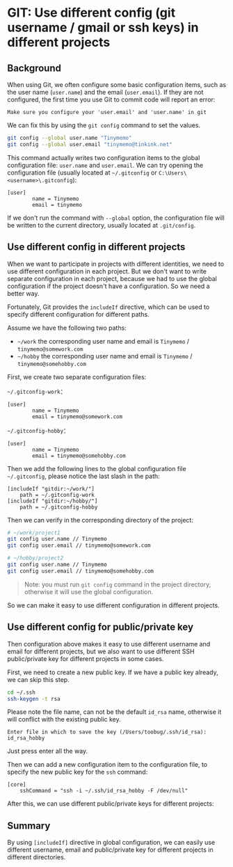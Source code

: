 # GIT: Use different config (git username / gmail or ssh keys) in different projects

<Validator lang="zh-hans" :platform-list="['Git 2.37']" date="2023-03-06" />

## Background

When using Git, we often configure some basic configuration items, such as the user name (`user.name`) and the email (`user.email`). If they are not configured, the first time you use Git to commit code will report an error:

```
Make sure you configure your 'user.email' and 'user.name' in git
```

We can fix this by using the `git config` command to set the values.

```sh
git config --global user.name "Tinymemo"
git config --global user.email "tinymemo@tinkink.net"
```

This command actually writes two configuration items to the global configuration file: `user.name` and `user.email`. We can try opening the configuration file (usually located at `~/.gitconfig` or `C:\Users\<username>\.gitconfig`):

```
[user]
        name = Tinymemo
        email = tinymemo
```

If we don't run the command with `--global` option, the configuration file will be written to the current directory, usually located at `.git/config`.

## Use different config in different projects

When we want to participate in projects with different identities, we need to use different configuration in each project. But we don't want to write separate configuration in each project, because we had to use the global configuration if the project doesn't have a configuration. So we need a better way.

Fortunately, Git provides the `includeIf` directive, which can be used to specify different configuration for different paths.

Assume we have the following two paths:

- `~/work` the corresponding user name and email is `Tinymemo` / `tinymemo@somework.com`
- `~/hobby` the corresponding user name and email is `Tinymemo` / `tinymemo@somehobby.com`

First, we create two separate configuration files:

`~/.gitconfig-work`：

```
[user]
        name = Tinymemo
        email = tinymemo@somework.com
```

`~/.gitconfig-hobby`：

```
[user]
        name = Tinymemo
        email = tinymemo@somehobby.com
```

Then we add the following lines to the global configuration file `~/.gitconfig`, please notice the last slash in the path:

```
[includeIf "gitdir:~/work/"]
    path = ~/.gitconfig-work
[includeIf "gitdir:~/hobby/"]
    path = ~/.gitconfig-hobby
```

Then we can verify in the corresponding directory of the project:

```sh
# ~/work/project1
git config user.name // Tinymemo
git config user.email // tinymemo@somework.com

# ~/hobby/project2
git config user.name // Tinymemo
git config user.email // tinymemo@somehobby.com
```

> Note: you must run `git config` command in the project directory, otherwise it will use the global configuration.

So we can make it easy to use different configuration in different projects.

## Use different config for public/private key

Then configuration above makes it easy to use different username and email for different projects, but we also want to use different SSH public/private key for different projects in some cases.

First, we need to create a new public key. If we have a public key already, we can skip this step.

```sh
cd ~/.ssh
ssh-keygen -t rsa
```

Please note the file name, can not be the default `id_rsa` name, otherwise it will conflict with the existing public key.

```
Enter file in which to save the key (/Users/toobug/.ssh/id_rsa): id_rsa_hobby
```

Just press enter all the way.

Then we can add a new configuration item to the configuration file, to specify the new public key for the `ssh` command:

```
[core]
    sshCommand = "ssh -i ~/.ssh/id_rsa_hobby -F /dev/null"
```

After this, we can use different public/private keys for different projects:

## Summary

By using `[includeIf]` directive in global configuration, we can easily use different username, email and public/private key for different projects in different directories.
